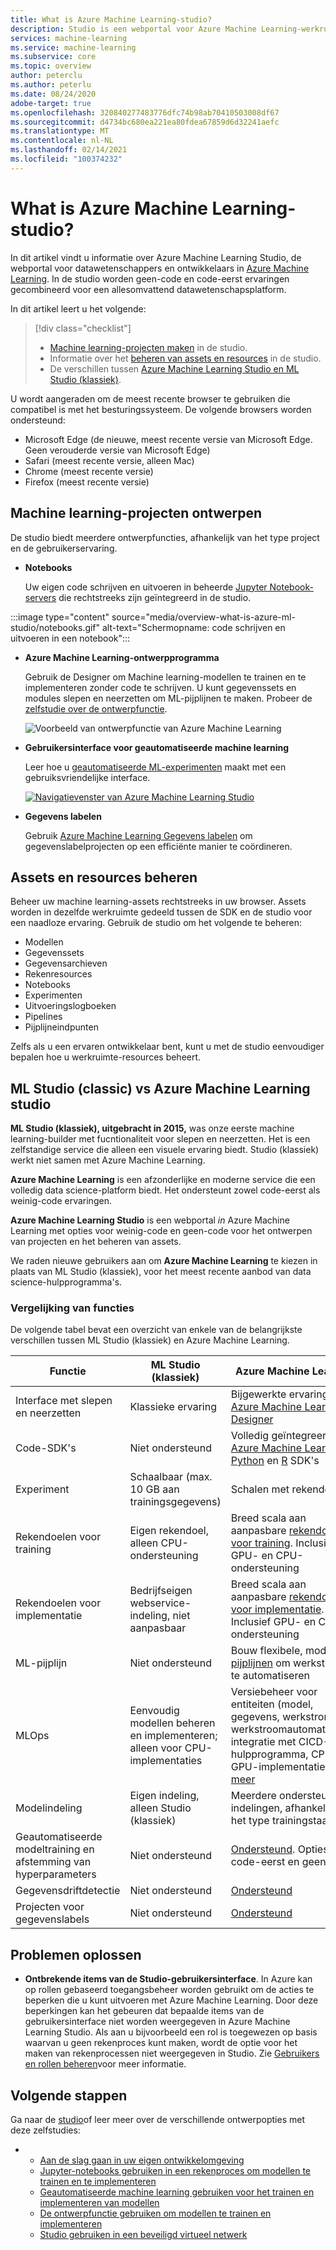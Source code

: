 ```yaml
---
title: What is Azure Machine Learning-studio?
description: Studio is een webportal voor Azure Machine Learning-werkruimten. In de studio worden geen-code en code-eerst ervaringen gecombineerd voor een allesomvattend datawetenschapsplatform.
services: machine-learning
ms.service: machine-learning
ms.subservice: core
ms.topic: overview
author: peterclu
ms.author: peterlu
ms.date: 08/24/2020
adobe-target: true
ms.openlocfilehash: 320840277483776dfc74b98ab70410503008df67
ms.sourcegitcommit: d4734bc680ea221ea80fdea67859d6d32241aefc
ms.translationtype: MT
ms.contentlocale: nl-NL
ms.lasthandoff: 02/14/2021
ms.locfileid: "100374232"
---
```

# <a name="what-is-azure-machine-learning-studio"></a>What is Azure Machine Learning-studio?

In dit artikel vindt u informatie over Azure Machine Learning Studio, de webportal voor datawetenschappers en ontwikkelaars in [Azure Machine Learning](overview-what-is-azure-ml.md). In de studio worden geen-code en code-eerst ervaringen gecombineerd voor een allesomvattend datawetenschapsplatform.

In dit artikel leert u het volgende:
>[!div class="checklist"]
> - [Machine learning-projecten maken](#author-machine-learning-projects) in de studio.
> - Informatie over het [beheren van assets en resources](#manage-assets-and-resources) in de studio.
> - De verschillen tussen [Azure Machine Learning Studio en ML Studio (klassiek)](#ml-studio-classic-vs-azure-machine-learning-studio).

U wordt aangeraden om de meest recente browser te gebruiken die compatibel is met het besturingssysteem. De volgende browsers worden ondersteund:
  * Microsoft Edge (de nieuwe, meest recente versie van Microsoft Edge. Geen verouderde versie van Microsoft Edge)
  * Safari (meest recente versie, alleen Mac)
  * Chrome (meest recente versie)
  * Firefox (meest recente versie)

## <a name="author-machine-learning-projects"></a>Machine learning-projecten ontwerpen

De studio biedt meerdere ontwerpfuncties, afhankelijk van het type project en de gebruikerservaring.

+ **Notebooks**

  Uw eigen code schrijven en uitvoeren in beheerde [Jupyter Notebook-servers](how-to-run-jupyter-notebooks.md) die rechtstreeks zijn geïntegreerd in de studio. 

:::image type="content" source="media/overview-what-is-azure-ml-studio/notebooks.gif" alt-text="Schermopname: code schrijven en uitvoeren in een notebook":::

+ **Azure Machine Learning-ontwerpprogramma**

  Gebruik de Designer om Machine learning-modellen te trainen en te implementeren zonder code te schrijven. U kunt gegevenssets en modules slepen en neerzetten om ML-pijplijnen te maken. Probeer de [zelfstudie over de ontwerpfunctie](tutorial-designer-automobile-price-train-score.md).

    ![Voorbeeld van ontwerpfunctie van Azure Machine Learning](media/concept-designer/designer-drag-and-drop.gif)

+ **Gebruikersinterface voor geautomatiseerde machine learning**

  Leer hoe u [geautomatiseerde ML-experimenten](tutorial-first-experiment-automated-ml.md) maakt met een gebruiksvriendelijke interface. 

  [![Navigatievenster van Azure Machine Learning Studio](./media/overview-what-is-azure-ml/azure-machine-learning-automated-ml-ui.jpg)](./media/overview-what-is-azure-ml/azure-machine-learning-automated-ml-ui.jpg)

+ **Gegevens labelen**

    Gebruik [Azure Machine Learning Gegevens labelen](how-to-create-labeling-projects.md) om gegevenslabelprojecten op een efficiënte manier te coördineren.

## <a name="manage-assets-and-resources"></a>Assets en resources beheren

Beheer uw machine learning-assets rechtstreeks in uw browser. Assets worden in dezelfde werkruimte gedeeld tussen de SDK en de studio voor een naadloze ervaring. Gebruik de studio om het volgende te beheren:

- Modellen
- Gegevenssets
- Gegevensarchieven
- Rekenresources
- Notebooks
- Experimenten
- Uitvoeringslogboeken
- Pipelines 
- Pijplijneindpunten

Zelfs als u een ervaren ontwikkelaar bent, kunt u met de studio eenvoudiger bepalen hoe u werkruimte-resources beheert.

## <a name="ml-studio-classic-vs-azure-machine-learning-studio"></a>ML Studio (classic) vs Azure Machine Learning studio

**ML Studio (klassiek), uitgebracht in 2015,** was onze eerste machine learning-builder met fucntionaliteit voor slepen en neerzetten. Het is een zelfstandige service die alleen een visuele ervaring biedt. Studio (klassiek) werkt niet samen met Azure Machine Learning.

**Azure Machine Learning** is een afzonderlijke en moderne service die een volledig data science-platform biedt. Het ondersteunt zowel code-eerst als weinig-code ervaringen.

**Azure Machine Learning Studio** is een webportal *in* Azure Machine Learning met opties voor weinig-code en geen-code voor het ontwerpen van projecten en het beheren van assets. 

We raden nieuwe gebruikers aan om **Azure Machine Learning** te kiezen in plaats van ML Studio (klassiek), voor het meest recente aanbod van data science-hulpprogramma's.

### <a name="feature-comparison"></a>Vergelijking van functies

De volgende tabel bevat een overzicht van enkele van de belangrijkste verschillen tussen ML Studio (klassiek) en Azure Machine Learning.

| Functie | ML Studio (klassiek) | Azure Machine Learning |
|---| --- | --- |
| Interface met slepen en neerzetten | Klassieke ervaring | Bijgewerkte ervaring - [Azure Machine Learning Designer](concept-designer.md)| 
| Code-SDK's | Niet ondersteund | Volledig geïntegreerd met [Azure Machine Learning Python](/python/api/overview/azure/ml/) en [R](https://github.com/Azure/azureml-sdk-for-r) SDK's |
| Experiment | Schaalbaar (max. 10 GB aan trainingsgegevens) | Schalen met rekendoel |
| Rekendoelen voor training | Eigen rekendoel, alleen CPU-ondersteuning | Breed scala aan aanpasbare [rekendoelen voor training](concept-compute-target.md#train). Inclusief GPU- en CPU-ondersteuning | 
| Rekendoelen voor implementatie | Bedrijfseigen webservice-indeling, niet aanpasbaar | Breed scala aan aanpasbare [rekendoelen voor implementatie](concept-compute-target.md#deploy). Inclusief GPU- en CPU-ondersteuning |
| ML-pijplijn | Niet ondersteund | Bouw flexibele, modulaire [pijplijnen](concept-ml-pipelines.md) om werkstromen te automatiseren |
| MLOps | Eenvoudig modellen beheren en implementeren; alleen voor CPU-implementaties | Versiebeheer voor entiteiten (model, gegevens, werkstromen), werkstroomautomatisering, integratie met CICD-hulpprogramma, CPU- en GPU-implementaties [en meer](concept-model-management-and-deployment.md) |
| Modelindeling | Eigen indeling, alleen Studio (klassiek) | Meerdere ondersteunde indelingen, afhankelijk van het type trainingstaak |
| Geautomatiseerde modeltraining en afstemming van hyperparameters |  Niet ondersteund | [Ondersteund](concept-automated-ml.md). Opties voor code-eerst en geen-code. | 
| Gegevensdriftdetectie | Niet ondersteund | [Ondersteund](how-to-monitor-datasets.md) |
| Projecten voor gegevenslabels | Niet ondersteund | [Ondersteund](how-to-create-labeling-projects.md) |

## <a name="troubleshooting"></a>Problemen oplossen

* **Ontbrekende items van de Studio-gebruikersinterface**. In Azure kan op rollen gebaseerd toegangsbeheer worden gebruikt om de acties te beperken die u kunt uitvoeren met Azure Machine Learning. Door deze beperkingen kan het gebeuren dat bepaalde items van de gebruikersinterface niet worden weergegeven in Azure Machine Learning Studio. Als aan u bijvoorbeeld een rol is toegewezen op basis waarvan u geen rekenproces kunt maken, wordt de optie voor het maken van rekenprocessen niet weergegeven in Studio. Zie [Gebruikers en rollen beheren](how-to-assign-roles.md)voor meer informatie.

## <a name="next-steps"></a>Volgende stappen

Ga naar de [studio](https://ml.azure.com)of leer meer over de verschillende ontwerpopties met deze zelfstudies:  

- + [Aan de slag gaan in uw eigen ontwikkelomgeving](tutorial-1st-experiment-sdk-setup-local.md)
  + [Jupyter-notebooks gebruiken in een rekenproces om modellen te trainen en te implementeren](tutorial-1st-experiment-sdk-setup.md)
  + [Geautomatiseerde machine learning gebruiken voor het trainen en implementeren van modellen](tutorial-first-experiment-automated-ml.md)  
  + [De ontwerpfunctie gebruiken om modellen te trainen en implementeren](tutorial-designer-automobile-price-train-score.md)
  + [Studio gebruiken in een beveiligd virtueel netwerk](how-to-enable-studio-virtual-network.md)